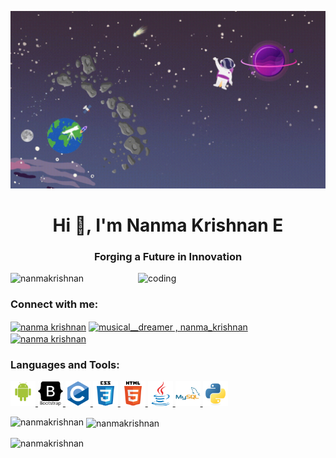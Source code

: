 ![logo](https://github.com/Nanmakrishnan/Nanmakrishnan/blob/main/banner.gif)
<h1 align="center">Hi 👋, I'm Nanma Krishnan E</h1>
<h3 align="center">Forging a Future in Innovation</h3>
<img align="right" alt="coding" width="300" src="https://cdn.dribbble.com/users/2733292/screenshots/5612386/astronauta.gif">

<p align="left"> <img src="https://komarev.com/ghpvc/?username=nanmakrishnan&label=Profile%20views&color=0e75b6&style=flat" alt="nanmakrishnan" /> </p>

<h3 align="left">Connect with me:</h3>
<p align="left">
<a href="https://linkedin.com/in/nanma-krishnan" target="blank"><img align="center" src="https://raw.githubusercontent.com/rahuldkjain/github-profile-readme-generator/master/src/images/icons/Social/linked-in-alt.svg" alt="nanma krishnan" height="30" width="40" /></a>
<a href="https://www.instagram.com/musical___dreamer" target="blank"><img align="center" src="https://raw.githubusercontent.com/rahuldkjain/github-profile-readme-generator/master/src/images/icons/Social/instagram.svg" alt="musical__dreamer , nanma_krishnan" height="30" width="40" /></a>
<a href="https://www.youtube.com/@nanmakrishnan" target="blank"><img align="center" src="https://raw.githubusercontent.com/rahuldkjain/github-profile-readme-generator/master/src/images/icons/Social/youtube.svg" alt="nanma krishnan" height="30" width="40" /></a>
</p>

<h3 align="left">Languages and Tools:</h3>
<p align="left"> <a href="https://developer.android.com" target="_blank" rel="noreferrer"> <img src="https://raw.githubusercontent.com/devicons/devicon/master/icons/android/android-original-wordmark.svg" alt="android" width="40" height="40"/> </a> <a href="https://getbootstrap.com" target="_blank" rel="noreferrer"> <img src="https://raw.githubusercontent.com/devicons/devicon/master/icons/bootstrap/bootstrap-plain-wordmark.svg" alt="bootstrap" width="40" height="40"/> </a> <a href="https://www.cprogramming.com/" target="_blank" rel="noreferrer"> <img src="https://raw.githubusercontent.com/devicons/devicon/master/icons/c/c-original.svg" alt="c" width="40" height="40"/> </a> <a href="https://www.w3schools.com/css/" target="_blank" rel="noreferrer"> <img src="https://raw.githubusercontent.com/devicons/devicon/master/icons/css3/css3-original-wordmark.svg" alt="css3" width="40" height="40"/> </a> <a href="https://www.w3.org/html/" target="_blank" rel="noreferrer"> <img src="https://raw.githubusercontent.com/devicons/devicon/master/icons/html5/html5-original-wordmark.svg" alt="html5" width="40" height="40"/> </a> <a href="https://www.java.com" target="_blank" rel="noreferrer"> <img src="https://raw.githubusercontent.com/devicons/devicon/master/icons/java/java-original.svg" alt="java" width="40" height="40"/> </a> <a href="https://www.mysql.com/" target="_blank" rel="noreferrer"> <img src="https://raw.githubusercontent.com/devicons/devicon/master/icons/mysql/mysql-original-wordmark.svg" alt="mysql" width="40" height="40"/> </a> <a href="https://www.python.org" target="_blank" rel="noreferrer"> <img src="https://raw.githubusercontent.com/devicons/devicon/master/icons/python/python-original.svg" alt="python" width="40" height="40"/> </a> </p>

<p><img align="left" src="https://github-readme-stats.vercel.app/api/top-langs?username=nanmakrishnan&show_icons=true&locale=en&layout=compact" alt="nanmakrishnan" /></p>

<p>&nbsp;<img align="center" src="https://github-readme-stats.vercel.app/api?username=nanmakrishnan&show_icons=true&locale=en" alt="nanmakrishnan" /></p>

<p><img align="center" src="https://github-readme-streak-stats.herokuapp.com/?user=nanmakrishnan&" alt="nanmakrishnan" /></p>

